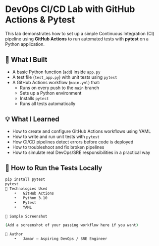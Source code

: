 
# DevOps CI/CD Lab with GitHub Actions & Pytest

This lab demonstrates how to set up a simple Continuous Integration (CI) pipeline using **GitHub Actions** to run automated tests with **pytest** on a Python application.

## 🔧 What I Built

- A basic Python function (`add`) inside `app.py`
- A test file (`test_app.py`) with unit tests using `pytest`
- A GitHub Actions workflow (`main.yml`) that:
  - Runs on every push to the `main` branch
  - Sets up a Python environment
  - Installs `pytest`
  - Runs all tests automatically

## 💡 What I Learned

- How to create and configure GitHub Actions workflows using YAML
- How to write and run unit tests with `pytest`
- How CI/CD pipelines detect errors before code is deployed
- How to troubleshoot and fix broken pipelines
- How to simulate real DevOps/SRE responsibilities in a practical way

## 🧪 How to Run the Tests Locally

```bash
pip install pytest
pytest
🚀 Technologies Used
	•	GitHub Actions
	•	Python 3.10
	•	Pytest
	•	YAML

📸 Sample Screenshot

(Add a screenshot of your passing workflow here if you want)

👤 Author
	•	Jamar – Aspiring DevOps / SRE Engineer
